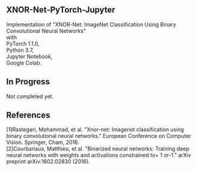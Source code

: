 ## XNOR-Net-PyTorch-Jupyter
Implementation of "XNOR-Net: ImageNet Classification Using Binary Convolutional Neural Networks"  
with  
PyTorch 1.1.0,  
Python 3.7,  
Jupyter Notebook,  
Google Colab.  

## In Progress
Not completed yet.  

## References
[1]Rastegari, Mohammad, et al. "Xnor-net: Imagenet classification using binary convolutional neural networks." European Conference on Computer Vision. Springer, Cham, 2016.  
[2]Courbariaux, Matthieu, et al. "Binarized neural networks: Training deep neural networks with weights and activations constrained to+ 1 or-1." arXiv preprint arXiv:1602.02830 (2016).  
